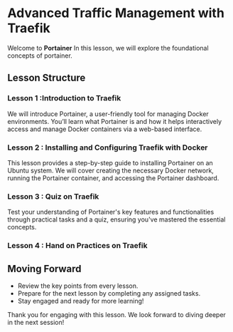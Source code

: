 
# Advanced Traffic Management with Traefik

Welcome to **Portainer** In this lesson, we will explore the foundational concepts of portainer.

## Lesson Structure

### Lesson 1 :Introduction to Traefik

We will introduce Portainer, a user-friendly tool for managing Docker environments. You’ll learn what Portainer is and how it helps interactively access and manage Docker containers via a web-based interface.

### Lesson 2 : Installing and Configuring Traefik with Docker

This lesson provides a step-by-step guide to installing Portainer on an Ubuntu system. We will cover creating the necessary Docker network, running the Portainer container, and accessing the Portainer dashboard.

### Lesson 3 : Quiz on Traefik

Test your understanding of Portainer's key features and functionalities through practical tasks and a quiz, ensuring you've mastered the essential concepts.

### Lesson 4 : Hand on Practices on Traefik



## Moving Forward

-   Review the key points from every lesson.
-   Prepare for the next lesson by completing any assigned tasks.
-   Stay engaged and ready for more learning!

Thank you for engaging with this lesson. We look forward to diving deeper in the next session!
<!--stackedit_data:
eyJoaXN0b3J5IjpbLTEwNTU5NTY4MTgsMzE3NDcyMTc3LC02OT
QzODQwMjQsNDk3ODE4ODEwXX0=
-->